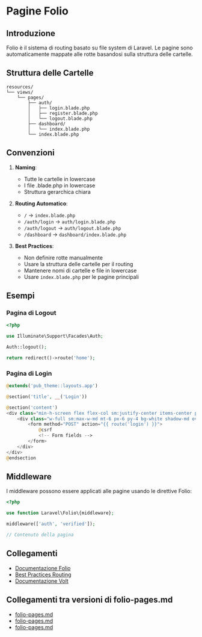 # Pagine Folio

## Introduzione

Folio è il sistema di routing basato su file system di Laravel. Le pagine sono automaticamente mappate alle rotte basandosi sulla struttura delle cartelle.

## Struttura delle Cartelle

```
resources/
└── views/
    └── pages/
        ├── auth/
        │   ├── login.blade.php
        │   ├── register.blade.php
        │   └── logout.blade.php
        ├── dashboard/
        │   └── index.blade.php
        └── index.blade.php
```

## Convenzioni

1. **Naming**:
   - Tutte le cartelle in lowercase
   - I file .blade.php in lowercase
   - Struttura gerarchica chiara

2. **Routing Automatico**:
   - `/` → `index.blade.php`
   - `/auth/login` → `auth/login.blade.php`
   - `/auth/logout` → `auth/logout.blade.php`
   - `/dashboard` → `dashboard/index.blade.php`

3. **Best Practices**:
   - Non definire rotte manualmente
   - Usare la struttura delle cartelle per il routing
   - Mantenere nomi di cartelle e file in lowercase
   - Usare `index.blade.php` per le pagine principali

## Esempi

### Pagina di Logout
```php
<?php

use Illuminate\Support\Facades\Auth;

Auth::logout();

return redirect()->route('home');
```

### Pagina di Login
```php
@extends('pub_theme::layouts.app')

@section('title', __('Login'))

@section('content')
<div class="min-h-screen flex flex-col sm:justify-center items-center pt-6 sm:pt-0 bg-gray-100">
    <div class="w-full sm:max-w-md mt-6 px-6 py-4 bg-white shadow-md overflow-hidden sm:rounded-lg">
        <form method="POST" action="{{ route('login') }}">
            @csrf
            <!-- Form fields -->
        </form>
    </div>
</div>
@endsection
```

## Middleware

I middleware possono essere applicati alle pagine usando le direttive Folio:

```php
<?php

use function Laravel\Folio\{middleware};

middleware(['auth', 'verified']);

// Contenuto della pagina
```

## Collegamenti

- [Documentazione Folio](https://laravel.com/docs/folio)
- [Best Practices Routing](https://laravel.com/docs/routing)
- [Documentazione Volt](https://laravel.com/docs/volt)

## Collegamenti tra versioni di folio-pages.md
* [folio-pages.md](laravel/Modules/User/resources/views/docs/folio-pages.md)
* [folio-pages.md](laravel/Modules/Cms/docs/folio-pages.md)
* [folio-pages.md](laravel/Themes/One/docs/folio-pages.md)

